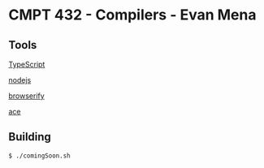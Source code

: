 # CMPT 432 - Compilers - Evan Mena

## Tools
[TypeScript](https://www.typescriptlang.org/)

[nodejs](https://nodejs.org/en/)

[browserify](http://browserify.org/)

[ace](https://ace.c9.io/)

## Building
`$ ./comingSoon.sh`
